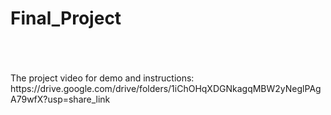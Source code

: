 # Final_Project

<br>
<br>
<br>
The project video for demo and instructions: https://drive.google.com/drive/folders/1iChOHqXDGNkagqMBW2yNeglPAgA79wfX?usp=share_link
